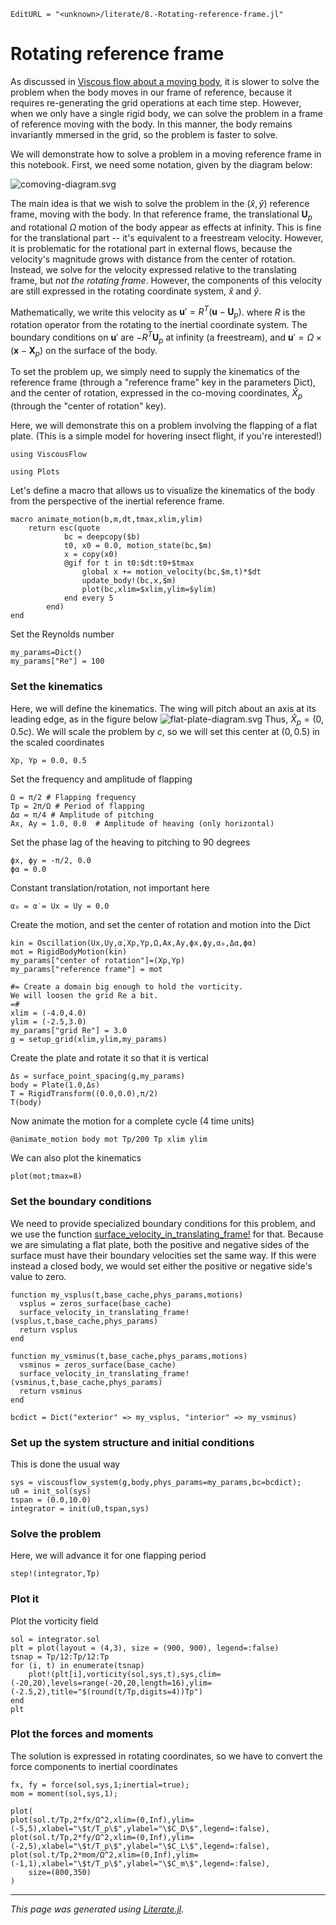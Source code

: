 ```@meta
EditURL = "<unknown>/literate/8.-Rotating-reference-frame.jl"
```

# Rotating reference frame

As discussed in [Viscous flow about a moving body](@ref), it is slower
to solve the problem when the body moves in our frame of reference, because
it requires re-generating the grid operations at each time step. However,
when we only have a single rigid body, we can solve the problem in a
frame of reference moving with the body. In this manner, the body
remains invariantly mmersed in the grid, so the problem is faster to solve.

We will demonstrate how to solve a problem in a moving reference frame in this
notebook. First, we need some notation, given by the diagram below:

![comoving-diagram.svg](./assets/comoving-diagram.svg)

The main idea is that we wish to solve the problem in the $(\hat{x},\hat{y})$
reference frame, moving with the body. In that reference frame, the
translational $\mathbf{U}_p$ and rotational $\Omega$ motion of the body appear as effects at infinity.
This is fine for the translational part -- it's equivalent to a freestream velocity.
However, it is problematic for the rotational part in external flows, because the velocity's magnitude grows
with distance from the center of rotation. Instead, we solve for the
velocity expressed relative to the translating frame, but *not the rotating frame*.
However, the components of this velocity are still expressed in the rotating
coordinate system, $\hat{x}$ and $\hat{y}$.

Mathematically, we write this velocity as $\mathbf{u}' = R^T (\mathbf{u} - \mathbf{U}_p)$.
where $R$ is the rotation operator from the rotating to the inertial coordinate
system. The boundary conditions on $\mathbf{u}'$ are $-R^T \mathbf{U}_p$ at
infinity (a freestream), and $\mathbf{u}' = \Omega \times (\mathbf{x}-\mathbf{X}_p)$
on the surface of the body.

To set the problem up, we simply need to supply the kinematics of the
reference frame (through a "reference frame" key in the parameters Dict),
and the center of rotation, expressed in the co-moving coordinates, $\hat{X}_p$
(through the "center of rotation" key).

Here, we will demonstrate this on a problem involving the flapping of a
flat plate. (This is a simple model for hovering insect flight, if you're
interested!)

````@example 8.-Rotating-reference-frame
using ViscousFlow
````

````@example 8.-Rotating-reference-frame
using Plots
````

Let's define a macro that allows us to visualize the kinematics
of the body from the perspective of the inertial reference frame.

````@example 8.-Rotating-reference-frame
macro animate_motion(b,m,dt,tmax,xlim,ylim)
    return esc(quote
            bc = deepcopy($b)
            t0, x0 = 0.0, motion_state(bc,$m)
            x = copy(x0)
            @gif for t in t0:$dt:t0+$tmax
                global x += motion_velocity(bc,$m,t)*$dt
                update_body!(bc,x,$m)
                plot(bc,xlim=$xlim,ylim=$ylim)
            end every 5
        end)
end
````

Set the Reynolds number

````@example 8.-Rotating-reference-frame
my_params=Dict()
my_params["Re"] = 100
````

### Set the kinematics
Here, we will define the kinematics. The wing will pitch about
an axis at its leading edge, as in the figure below
![flat-plate-diagram.svg](./assets/flat-plate-diagram.svg)
Thus, $\hat{X}_p = (0,0.5c)$. We will scale the problem by $c$,
so we will set this center at $(0,0.5)$ in the scaled coordinates

````@example 8.-Rotating-reference-frame
Xp, Yp = 0.0, 0.5
````

Set the frequency and amplitude of flapping

````@example 8.-Rotating-reference-frame
Ω = π/2 # Flapping frequency
Tp = 2π/Ω # Period of flapping
Δα = π/4 # Amplitude of pitching
Ax, Ay = 1.0, 0.0  # Amplitude of heaving (only horizontal)
````

Set the phase lag of the heaving to pitching to 90 degrees

````@example 8.-Rotating-reference-frame
ϕx, ϕy = -π/2, 0.0
ϕα = 0.0
````

Constant translation/rotation, not important here

````@example 8.-Rotating-reference-frame
α₀ = α̇ = Ux = Uy = 0.0
````

Create the motion, and set the center of rotation
and motion into the Dict

````@example 8.-Rotating-reference-frame
kin = Oscillation(Ux,Uy,α̇,Xp,Yp,Ω,Ax,Ay,ϕx,ϕy,α₀,Δα,ϕα)
mot = RigidBodyMotion(kin)
my_params["center of rotation"]=(Xp,Yp)
my_params["reference frame"] = mot

#= Create a domain big enough to hold the vorticity.
We will loosen the grid Re a bit.
=#
xlim = (-4.0,4.0)
ylim = (-2.5,3.0)
my_params["grid Re"] = 3.0
g = setup_grid(xlim,ylim,my_params)
````

Create the plate and rotate it so that it is vertical

````@example 8.-Rotating-reference-frame
Δs = surface_point_spacing(g,my_params)
body = Plate(1.0,Δs)
T = RigidTransform((0.0,0.0),π/2)
T(body)
````

Now animate the motion for a complete cycle (4 time units)

````@example 8.-Rotating-reference-frame
@animate_motion body mot Tp/200 Tp xlim ylim
````

We can also plot the kinematics

````@example 8.-Rotating-reference-frame
plot(mot;tmax=8)
````

### Set the boundary conditions
We need to provide specialized boundary conditions for this problem,
and we use the function [surface_velocity_in_translating_frame!](@ref)
for that. Because we are simulating a flat plate, both the positive
and negative sides of the surface must have their boundary velocities
set the same way. If this were instead a closed body, we would set either
the positive or negative side's value to zero.

````@example 8.-Rotating-reference-frame
function my_vsplus(t,base_cache,phys_params,motions)
  vsplus = zeros_surface(base_cache)
  surface_velocity_in_translating_frame!(vsplus,t,base_cache,phys_params)
  return vsplus
end

function my_vsminus(t,base_cache,phys_params,motions)
  vsminus = zeros_surface(base_cache)
  surface_velocity_in_translating_frame!(vsminus,t,base_cache,phys_params)
  return vsminus
end

bcdict = Dict("exterior" => my_vsplus, "interior" => my_vsminus)
````

### Set up the system structure and initial conditions
This is done the usual way

````@example 8.-Rotating-reference-frame
sys = viscousflow_system(g,body,phys_params=my_params,bc=bcdict);
u0 = init_sol(sys)
tspan = (0.0,10.0)
integrator = init(u0,tspan,sys)
````

### Solve the problem
Here, we will advance it for one flapping period

````@example 8.-Rotating-reference-frame
step!(integrator,Tp)
````

### Plot it
Plot the vorticity field

````@example 8.-Rotating-reference-frame
sol = integrator.sol
plt = plot(layout = (4,3), size = (900, 900), legend=:false)
tsnap = Tp/12:Tp/12:Tp
for (i, t) in enumerate(tsnap)
    plot!(plt[i],vorticity(sol,sys,t),sys,clim=(-20,20),levels=range(-20,20,length=16),ylim=(-2.5,2),title="$(round(t/Tp,digits=4))Tp")
end
plt
````

### Plot the forces and moments
The solution is expressed in rotating coordinates, so we have
to convert the force components to inertial coordinates

````@example 8.-Rotating-reference-frame
fx, fy = force(sol,sys,1;inertial=true);
mom = moment(sol,sys,1);

plot(
plot(sol.t/Tp,2*fx/Ω^2,xlim=(0,Inf),ylim=(-5,5),xlabel="\$t/T_p\$",ylabel="\$C_D\$",legend=:false),
plot(sol.t/Tp,2*fy/Ω^2,xlim=(0,Inf),ylim=(-2,5),xlabel="\$t/T_p\$",ylabel="\$C_L\$",legend=:false),
plot(sol.t/Tp,2*mom/Ω^2,xlim=(0,Inf),ylim=(-1,1),xlabel="\$t/T_p\$",ylabel="\$C_m\$",legend=:false),
    size=(800,350)
)
````

---

*This page was generated using [Literate.jl](https://github.com/fredrikekre/Literate.jl).*

